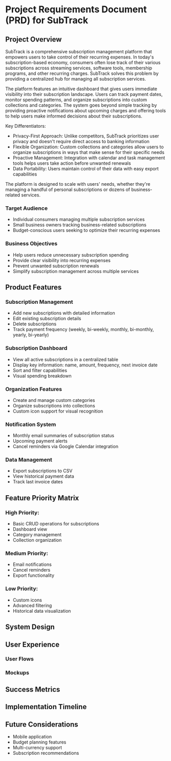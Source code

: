 # Project Requirements Document (PRD) for SubTrack

## Project Overview
SubTrack is a comprehensive subscription management platform that empowers users to take control of their recurring expenses. In today's subscription-based economy, consumers often lose track of their various subscriptions across streaming services, software tools, membership programs, and other recurring charges. SubTrack solves this problem by providing a centralized hub for managing all subscription services.

The platform features an intuitive dashboard that gives users immediate visibility into their subscription landscape. Users can track payment dates, monitor spending patterns, and organize subscriptions into custom collections and categories. The system goes beyond simple tracking by providing proactive notifications about upcoming charges and offering tools to help users make informed decisions about their subscriptions.

Key Differentiators:

- Privacy-First Approach: Unlike competitors, SubTrack prioritizes user privacy and doesn't require direct access to banking information
- Flexible Organization: Custom collections and categories allow users to organize subscriptions in ways that make sense for their specific needs
- Proactive Management: Integration with calendar and task management tools helps users take action before unwanted renewals
- Data Portability: Users maintain control of their data with easy export capabilities

The platform is designed to scale with users' needs, whether they're managing a handful of personal subscriptions or dozens of business-related services.

### Target Audience
- Individual consumers managing multiple subscription services
- Small business owners tracking business-related subscriptions
- Budget-conscious users seeking to optimize their recurring expenses

### Business Objectives
- Help users reduce unnecessary subscription spending
- Provide clear visibility into recurring expenses
- Prevent unwanted subscription renewals
- Simplify subscription management across multiple services

## Product Features

### Subscription Management
- Add new subscriptions with detailed information
- Edit existing subscription details
- Delete subscriptions
- Track payment frequency (weekly, bi-weekly, monthly, bi-monthly, yearly, bi-yearly)

### Subscription Dashboard
- View all active subscriptions in a centralized table
- Display key information: name, amount, frequency, next invoice date
- Sort and filter capabilities
- Visual spending breakdown

### Organization Features
- Create and manage custom categories
- Organize subscriptions into collections
- Custom icon support for visual recognition

### Notification System
- Monthly email summaries of subscription status
- Upcoming payment alerts
- Cancel reminders via Google Calendar integration

### Data Management
- Export subscriptions to CSV
- View historical payment data
- Track last invoice dates

## Feature Priority Matrix

### High Priority:
- Basic CRUD operations for subscriptions
- Dashboard view
- Category management
- Collection organization

### Medium Priority:
- Email notifications
- Cancel reminders
- Export functionality

### Low Priority:
- Custom icons
- Advanced filtering
- Historical data visualization

## System Design

## User Experience
### User Flows
### Mockups

## Success Metrics

## Implementation Timeline

## Future Considerations
- Mobile application
- Budget planning features
- Multi-currency support
- Subscription recommendations

